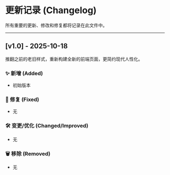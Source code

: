 # 更新记录 (Changelog)

所有重要的更新、修改和修复都将记录在此文件中。

---

## [v1.0] - 2025-10-18

推翻之前的老旧样式，重新构建全新的前端页面，更简约现代人性化。

### ✨ 新增 (Added)
- 初始版本

### 🐞 修复 (Fixed)
- 无

### 🛠️ 变更/优化 (Changed/Improved)
- 无

### 🗑️ 移除 (Removed)
- 无